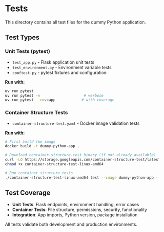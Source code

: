 # Tests

This directory contains all test files for the dummy Python application.

## Test Types

### Unit Tests (pytest)
- `test_app.py` - Flask application unit tests
- `test_environment.py` - Environment variable tests
- `conftest.py` - pytest fixtures and configuration

**Run with:**
```bash
uv run pytest
uv run pytest -v                    # verbose
uv run pytest --cov=app            # with coverage
```

### Container Structure Tests
- `container-structure-test.yaml` - Docker image validation tests

**Run with:**
```bash
# First build the image
docker build -t dummy-python-app .

# Download container-structure-test binary (if not already available)
curl -LO https://storage.googleapis.com/container-structure-test/latest/container-structure-test-linux-amd64
chmod +x container-structure-test-linux-amd64

# Run container structure tests
./container-structure-test-linux-amd64 test --image dummy-python-app --config tests/container-structure-test.yaml
```

## Test Coverage

- **Unit Tests**: Flask endpoints, environment handling, error cases
- **Container Tests**: File structure, permissions, security, functionality
- **Integration**: App imports, Python version, package installation

All tests validate both development and production environments.